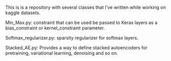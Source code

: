 This is is a repository with several classes that I've written while working on kaggle datasets.

Min_Max.py: constraint that can be used be passed to Keras layers as a bias_constraint or kernel_constraint parameter.

Softmax_regularizer.py: sparsity regularizer for softmax layers.

Stacked_AE.py: Provides a way to define stacked autoencoders for pretraining, variational learning, denoising and so on.

